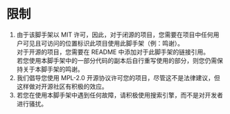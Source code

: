 # 限制

1. 由于该脚手架以 MIT 许可，因此，对于闭源的项目，您需要在项目中任何用户可见且可访问的位置标识此项目使用此脚手架（例：鸣谢）。  
  对于开源的项目，您需要在 README 中添加对于此脚手架的链接引用。  
  若您使用本脚手架中的一部分代码的副本后自行重写使用的部分，则您仍需保持关于本脚手架的鸣谢。
2. 我们倡导您使用 MPL-2.0 开源协议许可您的项目，尽管这不是法律建议，但这样做对开源社区有积极的效应。
3. 若您在使用本脚手架中遇到任何故障，请积极使用搜索引擎，而不是对开发者进行骚扰。